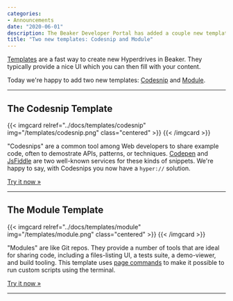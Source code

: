 ```yaml
---
categories:
- Announcements
date: "2020-06-01"
description: The Beaker Developer Portal has added a couple new templates for quickly creating code-focused Hyperdrives.
title: "Two new templates: Codesnip and Module"
---
```


[Templates](/docs/templates/) are a fast way to create new Hyperdrives in Beaker. They typically provide a nice UI which you can then fill with your content.

Today we're happy to add two new templates: [Codesnip](/docs/templates/codesnip) and [Module](/docs/templates/module).

---

## The Codesnip Template

{{< imgcard relref="../docs/templates/codesnip" img="/templates/codesnip.png" class="centered" >}}
{{< /imgcard >}}

"Codesnips" are a common tool among Web developers to share example code, often to demostrate APIs, patterns, or techniques. [Codepen](https://codepen.io/) and [JsFiddle](https://jsfiddle.net/) are two well-known services for these kinds of snippets. We're happy to say, with Codesnips you now have a `hyper://` solution.

[Try it now &raquo;](/docs/templates/codesnip)

---

## The Module Template


{{< imgcard relref="../docs/templates/module" img="/templates/module.png" class="centered" >}}
{{< /imgcard >}}

"Modules" are like Git repos. They provide a number of tools that are ideal for sharing code, including a files-listing UI, a tests suite, a demo-viewer, and build tooling. This template uses [page commands](https://docs.beakerbrowser.com/advanced/webterm#page-commands) to make it possible to run custom scripts using the terminal.

[Try it now &raquo;](/docs/templates/module)

---